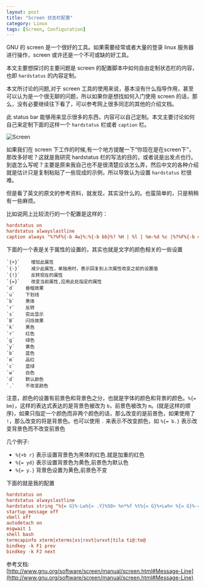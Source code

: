 ```yaml
---
layout: post
title: "Screen 状态栏配置"
category: Linux
tags: [Screen, Configuration]
---
```


GNU 的 screen 是一个很好的工具。如果需要经常或者大量的登录 linux 服务器进行操作，screen 或许还是一个不可或缺的好工具。

本文主要想探讨的主要问题是 screen 的配置脚本中如何自由定制状态栏的内容，也即 `hardstatus` 的内容定制。

本文所讨论的问题,对于 screen 工具的使用来说，基本没有什么指导作用，甚至可以认为是一个很无聊的问题，所以如果你是想找如何入门使用 screen 的话，那么，没有必要继续往下看了，可以参考网上很多同志的其他的介绍文档。

此 status bar 能够用来显示很多的东西，内容可以自己定制。本文主要讨论如何自己来定制下面的这样一个 `hardstatus` 栏或者 `caption` 栏。

<!-- more -->

![Screen](http://cdn.09hd.com/images/2011/08/screen.png "screen")

如果我们在 screen 下工作的时候,有一个地方提醒一下“你现在是在screen下”，那改多好呢？这就是我研究 hardstatus 栏的写法的目的，或者说是出发点也行。到底怎么写呢？主要是原来我自己也不是很清楚应该怎么弄，然后中文的各种介绍就是估计只是复制粘贴了一些现成的示例，所以导致认为设置 `hardstatus` 栏很难。

但是看了英文的原文的参考资料，就发现，其实没什么的。也蛮简单的，只是稍稍有一些麻烦。

比如说网上比较流行的一个配置是这样的：

```ini
hardstatus on
hardstatus alwayslastline
caption always "%?%F%{-b 4w}%:%{-b bb}%? %H | %l | %m-%d %c |%?%F%{-b 4w}%?%L=%-Lw%45>%{-b w4}%n%f* %t%{-}%+Lw%-0<"
```

下面的一个表是关于属性的设置的，其实也就是文字的颜色相关的一些设置

    `{+}`    增加此属性
    `{-}`    减少此属性，单独用时，表示回复到上次属性改变之前的设置值
    `{!}`    反转现在的属性
    `{=}`    改变当前属性,应用此处指定的属性
    `d`    昏暗效果
    `u`    下划线
    `b`    黑体
    `r`    反转
    `s`    突出显示
    `B`    闪烁效果
    `k`    黑色
    `r`    红色
    `g`    绿色
    `y`    黄色
    `b`    蓝色
    `m`    品红
    `c`    蓝绿
    `w`    白色
    `d`    默认颜色
    `.`    不改变颜色

注意，颜色的设置有前景色和背景色之分，也就是字体的颜色和背景的颜色。`%{= bm}`，这样的表达式表达的是背景色被改为 `b`，前景色被改为 `m`。(就是这样的顺序)，如果只指定一个颜色而非两个颜色的话，那么改变的是前景色，如果使用了 `!`，那么改变的将是背景色。也可以使用 `.` 来表示不改变颜色，如 `%{= b.}` 表示改变背景色而不改变前景色

几个例子:

- `%{+b r}` 表示设置背景色为黑体的红色.就是加重的红色
- `%{= yd}` 表示设置背景色为黄色,前景色为默认色
- `%{= y.}` 背景色设置为黄色,前景色不变

下面的就是我的配置

```ini
hardstatus on
hardstatus alwayslastline
hardstatus string "%{= G}%-Lw%{= .Y}%50> %n*%f %t%{= G}%+Lw%< %{= G}%-=%D %c:%s %m/%d/%Y"
startup_message off
vbell off
autodetach on
msgwait 1
shell bash
termcapinfo xterm|xterms|xs|rxvt|urxvt|tila ti@:te@
bindkey -k F1 prev
bindkey -k F2 next
```

参考文档: [http://www.gnu.org/software/screen/manual/screen.html#Message-Line](http://www.gnu.org/software/screen/manual/screen.html#Message-Line)
